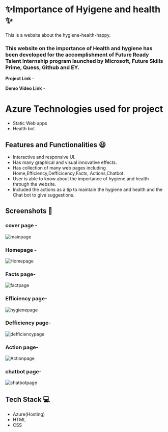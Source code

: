 #  ✨Importance of Hyigene and health ✨  

This is a website about the hygiene-health-happy.

### This website on the importance of Health and hygiene has been developed for the accomplishment of Future Ready Talent Internship program launched by Microsoft, Future Skills Prime, Quess, Github and EY.


**Project Link** - 

**Demo Video Link** -

# Azure Technologies used for project
- Static Web apps
- Health bot

## Features and Functionalities 😃

- Interactive and responsive UI.
- Has many graphical and visual innovative effects.
- Has collection of many web pages including Home,Efficiency,Defficicency,Facts, Actions,Chatbot.
- User is able to know about the importance of hygiene and health through the website.
- Included the actions as a tip to  maintain the hygiene and health and the Chat bot to give suggestions. 
## Screenshots 📸
###  cover page -  
![mainpage](https://github.com/Anantha1357/frtproject3/assets/124561046/8e1186e5-2eb7-453c-ad3b-57161dd4cb4c)
### Homepage - 
![Homepage](https://github.com/Anantha1357/frtproject3/assets/124561046/546024d9-a9d9-407a-99e1-5cc0d53df922)
### Facts page-
![factpage](https://github.com/Anantha1357/frtproject3/assets/124561046/26c9a538-b1a5-49f9-b8e8-4dd98055e8a2)
### Efficiency page-
![hygienepage](https://github.com/Anantha1357/frtproject3/assets/124561046/8b27ab00-cf26-4c82-8948-f2f998e8420e)

### Defficiency page-
![defficiencypage](https://github.com/Anantha1357/frtproject3/assets/124561046/607038b9-d92f-4fa1-8121-e9eaaa615809)
### Action page-
![Actionpage](https://github.com/Anantha1357/frtproject3/assets/124561046/6e9b933d-ee2a-496c-88d5-5625a28233a5)
### chatbot page-
![chatbotpage](https://github.com/Anantha1357/frtproject3/assets/124561046/dbe5e23c-e421-4a79-93b4-5777ce94ad0e)


## Tech Stack 💻
- Azure(Hosting)
- HTML
- CSS



